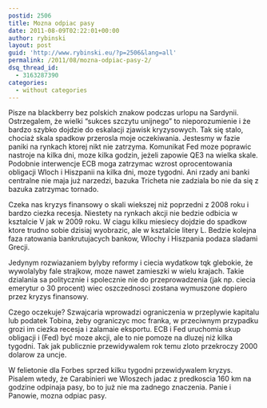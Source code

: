 ```yaml
---
postid: 2506
title: Mozna odpiac pasy
date: 2011-08-09T02:22:01+00:00
author: rybinski
layout: post
guid: 'http://www.rybinski.eu/?p=2506&lang=all'
permalink: /2011/08/mozna-odpiac-pasy-2/
dsq_thread_id:
  - 3163287390
categories:
  - without categories
---
```

Pisze na blackberry bez polskich znakow podczas urlopu na Sardynii. Ostrzegalem, że wielki “sukces szczytu unijnego” to nieporozumienie i że bardzo szybko dojdzie do eskalacji zjawisk kryzysowych. Tak się stalo, chociaż skala spadkow przerosla moje oczekiwania. Jestesmy w fazie paniki na rynkach ktorej nikt nie zatrzyma. Komunikat Fed moze poprawic nastroje na kilka dni, moze kilka godzin, jeżeli zapowie QE3 na wielka skale. Podobnie interwencje ECB moga zatrzymac wzrost oprocentowania obligacji Wloch i Hiszpanii na kilka dni, moze tygodni. Ani rzady ani banki centralne nie maja już narzedzi, bazuka Tricheta nie zadziala bo nie da się z bazuka zatrzymac tornado.

Czeka nas kryzys finansowy o skali wiekszej niż poprzedni z 2008 roku i bardzo ciezka recesja. Niestety na rynkach akcji nie bedzie odbicia w ksztalcie V jak w 2009 roku. W ciagu kilku miesiecy dojdzie do spadkow ktore trudno sobie dzisiaj wyobrazic, ale w ksztalcie litery L. Bedzie kolejna faza ratowania bankrutujacych bankow, Wlochy i Hiszpania podaza sladami Grecji.

Jedynym rozwiazaniem bylyby reformy i ciecia wydatkow tqk glebokie, że wywolalyby fale strajkow, moze nawet zamieszki w wielu krajach. Takie dzialania sa politycznie i spolecznie nie do przeprowadzenia (jak np. ciecia emerytur o 30 procent) wiec oszczednosci zostana wymuszone dopiero przez kryzys finansowy.

Czego oczekuje? Szwajcaria wprowadzi ograniczenia w przeplywie kapitalu lub podatek Tobina, żeby ograniczyc moc franka, w przeciwnym przypadku grozi im ciezka recesja i zalamaie eksportu. ECB i Fed uruchomia skup obligacji i (Fed) być moze akcji, ale to nie pomoze na dluzej niż kilka tygodni. Tak jak publicznie przewidywalem rok temu zloto przekroczy 2000 dolarow za uncje.

W felietonie dla Forbes sprzed kilku tygodni przewidywalem kryzys. Pisalem wtedy, że Carabinieri we Wloszech jadac z predkoscia 160 km na godzine odpinaja pasy, bo to już nie ma zadnego znaczenia. Panie i Panowie, mozna odpiac pasy.
